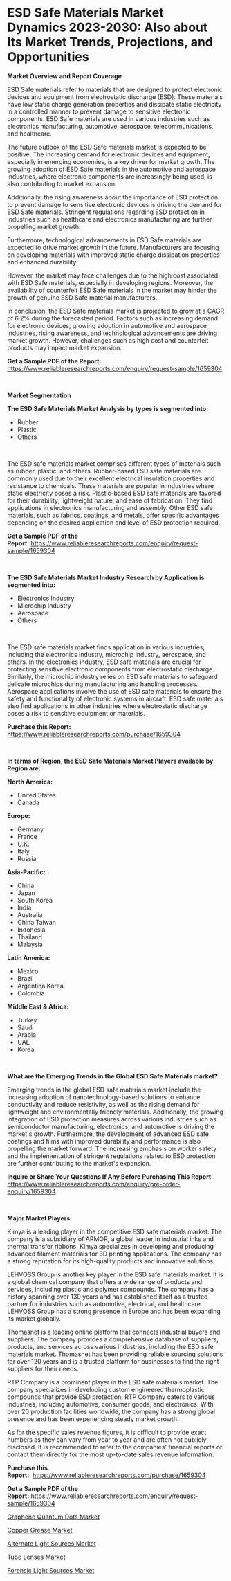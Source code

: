 <p><h1>ESD Safe Materials Market Dynamics 2023-2030: Also about Its Market Trends, Projections, and Opportunities</h1></p><p><strong>Market Overview and Report Coverage</strong></p>
<p><p>ESD Safe materials refer to materials that are designed to protect electronic devices and equipment from electrostatic discharge (ESD). These materials have low static charge generation properties and dissipate static electricity in a controlled manner to prevent damage to sensitive electronic components. ESD Safe materials are used in various industries such as electronics manufacturing, automotive, aerospace, telecommunications, and healthcare.</p><p>The future outlook of the ESD Safe materials market is expected to be positive. The increasing demand for electronic devices and equipment, especially in emerging economies, is a key driver for market growth. The growing adoption of ESD Safe materials in the automotive and aerospace industries, where electronic components are increasingly being used, is also contributing to market expansion.</p><p>Additionally, the rising awareness about the importance of ESD protection to prevent damage to sensitive electronic devices is driving the demand for ESD Safe materials. Stringent regulations regarding ESD protection in industries such as healthcare and electronics manufacturing are further propelling market growth.</p><p>Furthermore, technological advancements in ESD Safe materials are expected to drive market growth in the future. Manufacturers are focusing on developing materials with improved static charge dissipation properties and enhanced durability.</p><p>However, the market may face challenges due to the high cost associated with ESD Safe materials, especially in developing regions. Moreover, the availability of counterfeit ESD Safe materials in the market may hinder the growth of genuine ESD Safe material manufacturers.</p><p>In conclusion, the ESD Safe materials market is projected to grow at a CAGR of 6.2% during the forecasted period. Factors such as increasing demand for electronic devices, growing adoption in automotive and aerospace industries, rising awareness, and technological advancements are driving market growth. However, challenges such as high cost and counterfeit products may impact market expansion.</p></p>
<p><strong>Get a Sample PDF of the Report:</strong> <a href="https://www.reliableresearchreports.com/enquiry/request-sample/1659304">https://www.reliableresearchreports.com/enquiry/request-sample/1659304</a></p>
<p>&nbsp;</p>
<p><strong>Market Segmentation</strong></p>
<p><strong>The ESD Safe Materials Market Analysis by types is segmented into:</strong></p>
<p><ul><li>Rubber</li><li>Plastic</li><li>Others</li></ul></p>
<p>&nbsp;</p>
<p><p>The ESD safe materials market comprises different types of materials such as rubber, plastic, and others. Rubber-based ESD safe materials are commonly used due to their excellent electrical insulation properties and resistance to chemicals. These materials are popular in industries where static electricity poses a risk. Plastic-based ESD safe materials are favored for their durability, lightweight nature, and ease of fabrication. They find applications in electronics manufacturing and assembly. Other ESD safe materials, such as fabrics, coatings, and metals, offer specific advantages depending on the desired application and level of ESD protection required.</p></p>
<p><strong>Get a Sample PDF of the Report:</strong>&nbsp;<a href="https://www.reliableresearchreports.com/enquiry/request-sample/1659304">https://www.reliableresearchreports.com/enquiry/request-sample/1659304</a></p>
<p>&nbsp;</p>
<p><strong>The ESD Safe Materials Market Industry Research by Application is segmented into:</strong></p>
<p><ul><li>Electronics Industry</li><li>Microchip Industry</li><li>Aerospace</li><li>Others</li></ul></p>
<p>&nbsp;</p>
<p><p>The ESD safe materials market finds application in various industries, including the electronics industry, microchip industry, aerospace, and others. In the electronics industry, ESD safe materials are crucial for protecting sensitive electronic components from electrostatic discharge. Similarly, the microchip industry relies on ESD safe materials to safeguard delicate microchips during manufacturing and handling processes. Aerospace applications involve the use of ESD safe materials to ensure the safety and functionality of electronic systems in aircraft. ESD safe materials also find applications in other industries where electrostatic discharge poses a risk to sensitive equipment or materials.</p></p>
<p><strong>Purchase this Report:</strong>&nbsp; <a href="https://www.reliableresearchreports.com/purchase/1659304">https://www.reliableresearchreports.com/purchase/1659304</a></p>
<p>&nbsp;</p>
<p><strong>In terms of Region, the ESD Safe Materials Market Players available by Region are:</strong></p>
<p>
    <p> <strong> North America: </strong>
        <ul>
            <li>United States</li>
            <li>Canada</li>
        </ul>
        </p> 
    <p> <strong> Europe: </strong>
        <ul>
            <li>Germany</li>
            <li>France</li>
            <li>U.K.</li>
            <li>Italy</li>
            <li>Russia</li>
        </ul>
        </p> 
    <p> <strong> Asia-Pacific: </strong>
        <ul>
            <li>China</li>
            <li>Japan</li>
            <li>South Korea</li>
            <li>India</li>
            <li>Australia</li>
            <li>China Taiwan</li>
            <li>Indonesia</li>
            <li>Thailand</li>
            <li>Malaysia</li>
        </ul>
        </p> 
    <p> <strong> Latin America: </strong>
        <ul>
            <li>Mexico</li>
            <li>Brazil</li>
            <li>Argentina Korea</li>
            <li>Colombia</li>
        </ul>
        </p> 
    <p> <strong> Middle East & Africa: </strong>
        <ul>
            <li>Turkey</li>
            <li>Saudi</li>
            <li>Arabia</li>
            <li>UAE</li>
            <li>Korea</li>
        </ul>
    </p>
    </p>
<p>&nbsp;</p>
<p><strong>What are the Emerging Trends in the Global ESD Safe Materials market?</strong></p>
<p><p>Emerging trends in the global ESD safe materials market include the increasing adoption of nanotechnology-based solutions to enhance conductivity and reduce resistivity, as well as the rising demand for lightweight and environmentally friendly materials. Additionally, the growing integration of ESD protection measures across various industries such as semiconductor manufacturing, electronics, and automotive is driving the market's growth. Furthermore, the development of advanced ESD safe coatings and films with improved durability and performance is also propelling the market forward. The increasing emphasis on worker safety and the implementation of stringent regulations related to ESD protection are further contributing to the market's expansion.</p></p>
<p><strong>Inquire or Share Your Questions If Any Before Purchasing This Report</strong>- <a href="https://www.reliableresearchreports.com/enquiry/pre-order-enquiry/1659304">https://www.reliableresearchreports.com/enquiry/pre-order-enquiry/1659304</a></p>
<p>&nbsp;</p>
<p><strong>Major Market Players</strong></p>
<p><p>Kimya is a leading player in the competitive ESD safe materials market. The company is a subsidiary of ARMOR, a global leader in industrial inks and thermal transfer ribbons. Kimya specializes in developing and producing advanced filament materials for 3D printing applications. The company has a strong reputation for its high-quality products and innovative solutions.</p><p>LEHVOSS Group is another key player in the ESD safe materials market. It is a global chemical company that offers a wide range of products and services, including plastic and polymer compounds. The company has a history spanning over 130 years and has established itself as a trusted partner for industries such as automotive, electrical, and healthcare. LEHVOSS Group has a strong presence in Europe and has been expanding its market globally.</p><p>Thomasnet is a leading online platform that connects industrial buyers and suppliers. The company provides a comprehensive database of suppliers, products, and services across various industries, including the ESD safe materials market. Thomasnet has been providing reliable sourcing solutions for over 120 years and is a trusted platform for businesses to find the right suppliers for their needs.</p><p>RTP Company is a prominent player in the ESD safe materials market. The company specializes in developing custom engineered thermoplastic compounds that provide ESD protection. RTP Company caters to various industries, including automotive, consumer goods, and electronics. With over 20 production facilities worldwide, the company has a strong global presence and has been experiencing steady market growth.</p><p>As for the specific sales revenue figures, it is difficult to provide exact numbers as they can vary from year to year and are often not publicly disclosed. It is recommended to refer to the companies' financial reports or contact them directly for the most up-to-date sales revenue information.</p></p>
<p><strong>Purchase this Report:</strong>&nbsp;&nbsp;<a href="https://www.reliableresearchreports.com/purchase/1659304">https://www.reliableresearchreports.com/purchase/1659304</a></p>
<p></p>
<p><strong>Get a Sample PDF of the Report:</strong>&nbsp;<a href="https://www.reliableresearchreports.com/enquiry/request-sample/1659304">https://www.reliableresearchreports.com/enquiry/request-sample/1659304</a></p>
<p><p><a href="https://github.com/marloy8/Market-Research-Report-List-1/blob/main/graphene-quantum-dots-market.md">Graphene Quantum Dots Market</a></p><p><a href="https://github.com/aliciawhite5576/Market-Research-Report-List-1/blob/main/copper-grease-market.md">Copper Grease Market</a></p><p><a href="https://medium.com/@efrainhaley/alternate-light-sources-market-analysis-its-cagr-market-segmentation-and-global-industry-overview-e8436905b820">Alternate Light Sources Market</a></p><p><a href="https://medium.com/@taniawisozk2023/tube-lenses-market-trends-forecast-and-competitive-analysis-to-2030-67e0c8efadc1">Tube Lenses Market</a></p><p><a href="https://medium.com/@sigridrobel/forensic-light-sources-market-trends-and-market-analysis-forecasted-for-period-2023-2030-ba656e5e5f71">Forensic Light Sources Market</a></p></p>